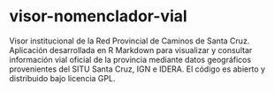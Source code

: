 # visor-nomenclador-vial
Visor institucional de la Red Provincial de Caminos de Santa Cruz. Aplicación desarrollada en R Markdown para visualizar y consultar información vial oficial de la provincia mediante datos geográficos provenientes del SITU Santa Cruz, IGN e IDERA. El código es abierto y distribuido bajo licencia GPL.
